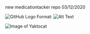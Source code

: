 new medicationtacker repo 03/12/2020

![GitHub Logo](https://imgur.com/5277Kkj)
Format: ![Alt Text](https://imgur.com/5277Kkj)

![Image of Yaktocat](https://imgur.com/5277Kkj)
